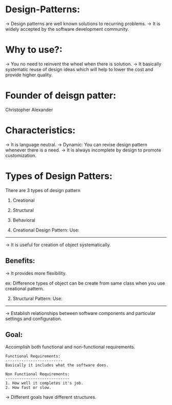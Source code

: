 # Design-Patterns:
-> Design patterns are well known solutions to recurring problems.
-> It is widely accepted by the software development community.

# Why to use?:
-> You no need to reinvent the wheel when there is solution.
-> It basically systematic reuse of design ideas which will help to lower the cost and provide higher quality.

# Founder of deisgn patter:
Christopher Alexander

# Characteristics:
-> It is language neutral.
-> Dynamic: You can revise design pattern whenever there is a need.
-> It is always incomplete by design to promote customization.

# Types of Design Patters:
There are 3 types of design pattern
1. Creational
2. Structural
3. Behavioral

1. Creational Design Pattern:
Use:
------
-> It is useful for creation of object systematically.

Benefits:
-----------
-> It provides more flexibility.

ex: Difference types of object can be create from same class when you use creational pattern.

2. Structural Pattern:
Use:
-----
-> Establish relationships between software components and particular settings and configuration.

Goal:
------
Accomplish both functional and non-functional requirements.

    Functional Requirements:
    -------------------------
    Basically it includes what the software does.

    Non Functional Requirements:
    ----------------------------
    1. How well it completes it's job.
    2. How fast or slow.

-> Different goals have different structures.
